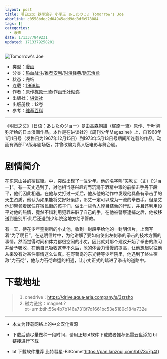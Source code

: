 ```yaml
---
layout: post
title: 明日之丈 铁拳浪子 小拳王 あしたのじょ Tomorrow's Joe
abbrlink: c0558bdec2d04945add9dd8dfb978084
tags: []
categories:
  - 漫画
date: 1713377849231
updated: 1713379258201
---
```


![Tomorrow's Joe](https://img.20000207.xyz/file/87fa977b38d7fb1594821.jpg)

- 类型：[漫画](/index.php/category/漫画)
- 分类：[热血战斗](/index.php/category/热血战斗)/[推荐安利](/index.php/category/推荐安利)/[时泪经典](/index.php/category/时泪经典)/[励志治愈](/index.php/category/励志治愈)
- 状态：完结
- 连载：[1968年](/index.php/category/1968年)
- 作者：原作[梶原一骑](/index.php/category/梶原一骑)/作画[千叶彻弥](/index.php/category/千叶彻弥)
- 出版社：[讲谈社](/index.php/category/讲谈社)
- 出版册数：12卷
- 参考：[维基百科](https://zh.wikipedia.org/wiki/明日之丈)

***

《明日之丈》（日语：あしたのジョー）是由高森朝雄（梶原一骑）原作、千叶彻弥所绘的日本漫画作品。本作是在讲谈社的《周刊少年Magazine》上，自1968年1月1日号（发售日为1967年12月15日）到1973年5月13日号期间所连载的作品。动画有两部TV版与剧场版，并曾改编为真人版电影与舞台剧。

# 剧情简介

在东京山谷的宿民街。中，突然出现了一位少年。他的名字叫“矢吹丈（丈）【ジョー】”。有一天丈遇到了，对他相当感兴趣的而沉溺于酒精中毒的前拳击手丹下段平，他们因此相遇。在他与丈打过一架后，他从他的动作中发现他具备有拳击手的天生资质，他认为如果能将丈好好磨练，那丈一定可以成为一流的拳击手。但是丈他却带领着居住在宿民街的孩子们，做出一些令人瞠目结舌的行动，并且还利用段平对他的热情，竟然不惜利用犯罪来脏了自己的手，在他被警察逮捕之后，他被移送到鉴别所·此后还送到少年院这地方给予管教。

有一天，待在少年鉴别所的小丈他，收到一封段平给他的一封明信片，上面写着“为了明日”。在这明信片中，为他讲解了要如何使出左刺拳的拳击的技术方面的事情。然而觉得时间和体力都很空闲的小丈，因此就对那个建议开始了拳击的练习并给予吸收，在他自己吸收这拳不久后，他的体会力慢慢的提高，让他想起以往他从来没有对某件事情这么认真。在野菊岛的东光特等少年院里，他遇到了终生宿敌“力石彻”，他与力石彻命运的相遇，让小丈正式的踏进了拳击的道路中。

# 下载地址

> 1. onedrive：<https://drive.aqua-aria.company/s/3zrsho>
> 2. 磁力链接：magnet:?xt=urn:btih:55e4b7b146a7318f7d1661bc53e5180c184a732e

***

- 本文为转载网络上的中文汉化资源

- 下载后请尽量做种一段时间，请用正规bt软件下载或者推荐迅雷云盘添加 bt 链接进行下载

- bt 下载软件推荐 比特彗星-BitComet(<https://pan.lanzouj.com/b073c7g4f>)
